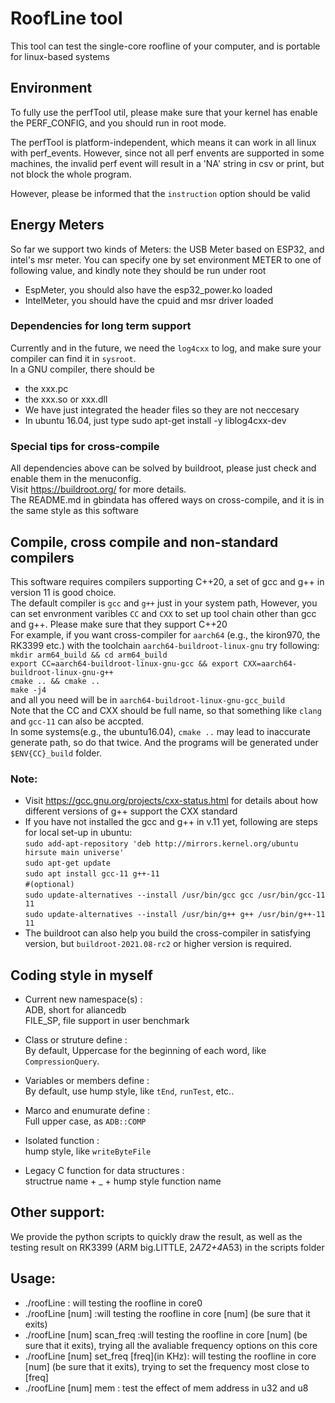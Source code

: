 # RoofLine tool
This tool can test the single-core roofline of your computer, and is portable for linux-based systems
## Environment
To fully use the perfTool util, please make sure that your kernel has enable the PERF_CONFIG, and you should run in root mode.

The perfTool is platform-independent, which means it can work in all linux with perf_events. However, since not all perf envents are supported in some machines, the invalid perf event will result in a 'NA' string in csv or print, but not block the whole program.

However, please be informed that the `instruction` option should be valid
## Energy Meters
So far we support two kinds of Meters: the USB Meter based on ESP32, and intel's msr meter.
You can specify one by set environment METER to one of following value, and kindly note they should be run under root
* EspMeter, you should also have the esp32_power.ko loaded
* IntelMeter, you should have the cpuid and msr driver loaded
### Dependencies for long term support

Currently and in the future, we need the `log4cxx` to log, and make sure your compiler can find it in `sysroot`. <br>
In a GNU compiler, there should be <br>

* the xxx.pc
* the xxx.so or xxx.dll
* We have just integrated the header files so they are not neccesary
* In ubuntu 16.04, just type sudo apt-get install -y liblog4cxx-dev

### Special tips for cross-compile

All dependencies above can be solved by buildroot, please just check and enable them in the
menuconfig. <br>
Visit https://buildroot.org/ for more details. <br>
The README.md in gbindata has offered ways on cross-compile, and it is in the same style as this software

## Compile, cross compile and non-standard compilers

This software requires compilers supporting C++20, a set of gcc and g++ in version 11 is good choice. <br>
The default compiler is `gcc` and `g++` just in your system path, However, you can set envronment varibles `CC`
and `CXX` to set up tool chain other than gcc and g++. Please make sure that they support C++20 <br>
For example, if you want cross-compiler for `aarch64` (e.g., the kiron970, the RK3399 etc.) with the
toolchain `aarch64-buildroot-linux-gnu` try following: <br>
`mkdir arm64_build && cd arm64_build` <br>
`export CC=aarch64-buildroot-linux-gnu-gcc && export CXX=aarch64-buildroot-linux-gnu-g++` <br>
`cmake .. && cmake ..` <br>
`make -j4` <br>
and all you need will be in `aarch64-buildroot-linux-gnu-gcc_build` <br>
Note that the CC and CXX should be full name, so that something like `clang` and `gcc-11` can also be accpted. <br>
In some systems(e.g., the ubuntu16.04), `cmake ..` may lead to inaccurate generate path, so do that twice. And the
programs will be generated under `$ENV{CC}_build` folder. <br>

### Note:

* Visit https://gcc.gnu.org/projects/cxx-status.html for details about how different versions of g++ support the CXX
  standard <br>
* If you have not installed the gcc and g++ in v.11 yet, following are steps for local set-up in ubuntu: <br>
  `sudo add-apt-repository 'deb http://mirrors.kernel.org/ubuntu hirsute main universe' `<br>
  `sudo apt-get update` <br>
  `sudo apt install gcc-11 g++-11` <br>
  `#(optional)` <br>
  `sudo update-alternatives --install /usr/bin/gcc gcc /usr/bin/gcc-11 11` <br>
  `sudo update-alternatives --install /usr/bin/g++ g++ /usr/bin/g++-11 11` <br>
* The buildroot can also help you build the cross-compiler in satisfying version, but `buildroot-2021.08-rc2` or higher
  version is required.

## Coding style in myself

* Current new namespace(s) : <br>
  ADB, short for aliancedb <br>
  FILE_SP, file support in user benchmark <br>

* Class or struture define :<br>
  By default, Uppercase for the beginning of each word, like `CompressionQuery`. <br>

* Variables or members define :<br>
  By default, use hump style, like `tEnd`, `runTest`, etc.. <br>

* Marco and enumurate define : <br>
  Full upper case, as `ADB::COMP` <br>

* Isolated function : <br>
  hump style, like `writeByteFile` <br>

* Legacy C function for data structures : <br>
  structrue name + _ + hump style function name <br>

## Other support:
We provide the python scripts to quickly draw the result, as well as the testing result on RK3399 (ARM big.LITTLE, 2*A72+4*A53) in the scripts folder
## Usage:
* ./roofLine : will testing the roofline in core0
* ./roofLine [num] :will testing the roofline in core [num] (be sure that it exits)
* ./roofLine [num] scan_freq :will testing the roofline in core [num] (be sure that it exits), trying all the avaliable frequency options on this core
* ./roofLine [num] set_freq [freq](in KHz): will testing the roofline in core [num] (be sure that it exits), trying to set the frequency most close to [freq]
* ./roofLine [num] mem : test the effect of mem address in u32 and u8
